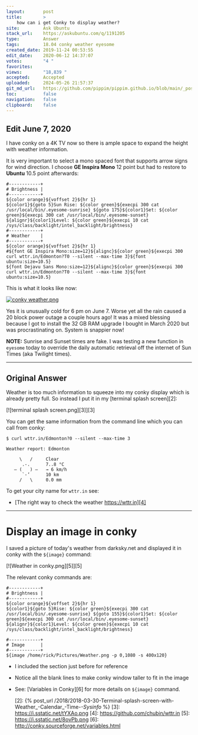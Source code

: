 ```yaml
---
layout:       post
title:        >
    how can i get Conky to display weather?
site:         Ask Ubuntu
stack_url:    https://askubuntu.com/q/1191205
type:         Answer
tags:         18.04 conky weather eyesome
created_date: 2019-11-24 00:53:55
edit_date:    2020-06-12 14:37:07
votes:        "4 "
favorites:    
views:        "18,839 "
accepted:     Accepted
uploaded:     2024-05-26 21:57:37
git_md_url:   https://github.com/pippim/pippim.github.io/blob/main/_posts/2019/2019-11-24-how-can-i-get-Conky-to-display-weather_.md
toc:          false
navigation:   false
clipboard:    false
---
```


## Edit June 7, 2020

I have conky on a 4K TV now so there is ample space to expand the height with weather information.

It is very important to select a mono spaced font that supports arrow signs for wind direction. I choose **GE Inspira Mono** 12 point but had to restore to **Ubuntu** 10.5 point afterwards:

``` 
#------------+
# Brightness |
#------------+
${color orange}${voffset 2}${hr 1}
${color1}${goto 5}Sun Rise: ${color green}${execpi 300 cat /usr/local/bin/.eyesome-sunrise} ${goto 175}${color1}Set: ${color green}${execpi 300 cat /usr/local/bin/.eyesome-sunset} ${alignr}${color1}Level: ${color green}${execpi 10 cat /sys/class/backlight/intel_backlight/brightness}
#------------+
# Weather    |
#------------+
${color orange}${voffset 2}${hr 1}
#${font GE Inspira Mono:size=12}${alignc}${color green}${execpi 300 curl wttr.in/Edmonton?T0 --silent --max-time 3}${font ubuntu:size=10.5}
${font Dejavu Sans Mono:size=12}${alignc}${color green}${execpi 300 curl wttr.in/Edmonton?T0 --silent --max-time 3}${font ubuntu:size=10.5}
```

This is what it looks like now:

[![conky weather.png][1]][1]

Yes it is unusually cold for 6 pm on June 7. Worse yet all the rain caused a 20 block power outage a couple hours ago! It was a mixed blessing because I got to install the 32 GB RAM upgrade I bought in March 2020 but was procrastinating on. System is snappier now!

**NOTE:** Sunrise and Sunset times are fake. I was testing a new function in `eyesome` today to override the daily automatic retrieval off the internet of Sun Times (aka Twilight times).

----------

## Original Answer

Weather is too much information to squeeze into my conky display which is already pretty full. So instead I put it in my [terminal splash screen][2]:

[![terminal splash screen.png][3]][3]

You can get the same information from the command line which you can call from conky:

``` 
$ curl wttr.in/Edmonton?0 --silent --max-time 3

Weather report: Edmonton

     \   /     Clear
      .-.      7..8 °C        
   ― (   ) ―   → 6 km/h       
      `-’      10 km          
     /   \     0.0 mm         
```

To get your city name for `wttr.in` see:

- [The right way to check the weather https://wttr.in][4]


----------


# Display an image in conky

I saved a picture of today's weather from darksky.net and displayed it in conky with the `${image}` command:

[![Weather in conky.png][5]][5]

The relevant conky commands are:

``` 
#------------+
# Brightness |
#------------+
${color orange}${voffset 2}${hr 1}
${color1}${goto 5}Rise: ${color green}${execpi 300 cat /usr/local/bin/.eyesome-sunrise} ${goto 155}${color1}Set: ${color green}${execpi 300 cat /usr/local/bin/.eyesome-sunset} ${alignr}${color1}Level: ${color green}${execpi 10 cat /sys/class/backlight/intel_backlight/brightness}

#------------+
# Image      |
#------------+
${image /home/rick/Pictures/Weather.png -p 0,1080 -s 400x120}
```

- I included the section just before for reference
- Notice all the blank lines to make conky window taller to fit in the image
- See: [Variables in Conky][6] for more details on `${image}` command.


  [1]: https://i.sstatic.net/EqapD.png
  [2]: {% post_url /2018/2018-03-30-Terminal-splash-screen-with-Weather_-Calendar_-Time-_-Sysinfo_ %}
  [3]: https://i.sstatic.net/tYXAo.png
  [4]: https://github.com/chubin/wttr.in
  [5]: https://i.sstatic.net/8ovPb.png
  [6]: http://conky.sourceforge.net/variables.html
